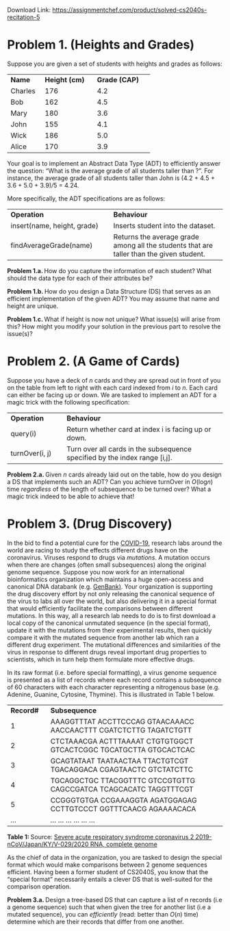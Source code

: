 Download Link: https://assignmentchef.com/product/solved-cs2040s-recitation-5
<br>
<h1>Problem 1.          (Heights and Grades)</h1>

Suppose you are given a set of students with heights and grades as follows:

<table width="286">

 <tbody>

  <tr>

   <td width="64"><strong>Name</strong></td>

   <td width="106"><strong>Height (cm)</strong></td>

   <td width="116"><strong>Grade (CAP)</strong></td>

  </tr>

  <tr>

   <td width="64">Charles</td>

   <td width="106">176</td>

   <td width="116">4.2</td>

  </tr>

  <tr>

   <td width="64">Bob</td>

   <td width="106">162</td>

   <td width="116">4.5</td>

  </tr>

  <tr>

   <td width="64">Mary</td>

   <td width="106">180</td>

   <td width="116">3.6</td>

  </tr>

  <tr>

   <td width="64">John</td>

   <td width="106">155</td>

   <td width="116">4.1</td>

  </tr>

  <tr>

   <td width="64">Wick</td>

   <td width="106">186</td>

   <td width="116">5.0</td>

  </tr>

  <tr>

   <td width="64">Alice</td>

   <td width="106">170</td>

   <td width="116">3.9</td>

  </tr>

 </tbody>

</table>

Your goal is to implement an Abstract Data Type (ADT) to efficiently answer the question: “What is the average grade of all students taller than ?”. For instance, the average grade of all students taller than John is (4<em>.</em>2 + 4<em>.</em>5 + 3<em>.</em>6 + 5<em>.</em>0 + 3<em>.</em>9)<em>/</em>5 = 4<em>.</em>24.

More specifically, the ADT specifications are as follows:

<table width="623">

 <tbody>

  <tr>

   <td width="249"><strong>Operation</strong></td>

   <td width="374"><strong>Behaviour</strong></td>

  </tr>

  <tr>

   <td width="249">insert(name, height, grade)</td>

   <td width="374">Inserts student into the dataset.</td>

  </tr>

  <tr>

   <td width="249">findAverageGrade(name)</td>

   <td width="374">Returns the average grade among all the students that are taller than the given student.</td>

  </tr>

 </tbody>

</table>

<strong>Problem 1.a. </strong>How do you capture the information of each student? What should the data type for each of their attributes be?

<strong>Problem 1.b.    </strong>How do you design a Data Structure (DS) that serves as an efficient implementation of the given ADT? You may assume that name and height are unique.

<strong>Problem 1.c. </strong>What if height is now not unique? What issue(s) will arise from this? How might you modify your solution in the previous part to resolve the issue(s)?

<h1>Problem 2.           (A Game of Cards)</h1>

Suppose you have a deck of <em>n </em>cards and they are spread out in front of you on the table from left to right with each card indexed from <em>i </em>to <em>n</em>. Each card can either be facing up or down. We are tasked to implement an ADT for a magic trick with the following specification:

<table width="623">

 <tbody>

  <tr>

   <td width="133"><strong>Operation</strong></td>

   <td width="491"><strong>Behaviour</strong></td>

  </tr>

  <tr>

   <td width="133">query(i)</td>

   <td width="491">Return whether card at index i is facing up or down.</td>

  </tr>

  <tr>

   <td width="133">turnOver(i, j)</td>

   <td width="491">Turn over all cards in the subsequence specified by the index range [i<em>,</em>j].</td>

  </tr>

 </tbody>

</table>

<strong>Problem 2.a. </strong>Given <em>n </em>cards already laid out on the table, how do you design a DS that implements such an ADT? Can you achieve turnOver in <em>O</em>(log<em>n</em>) time <em>regardless </em>of the length of subsequence to be turned over? What a magic trick indeed to be able to achieve that!

<h1>Problem 3.          (Drug Discovery)</h1>

In the bid to find a potential cure for the <a href="https://en.wikipedia.org/wiki/2019_novel_coronavirus">COVID-19</a><a href="https://en.wikipedia.org/wiki/2019_novel_coronavirus">,</a> research labs around the world are racing to study the effects different drugs have on the coronavirus. Viruses respond to drugs via <em>mutations</em>. A mutation occurs when there are changes (often small subsequences) along the original genome sequence. Suppose you now work for an international bioinformatics organization which maintains a huge open-access and canonical DNA databank (e.g. <a href="https://www.ncbi.nlm.nih.gov/genbank/">GenBank</a><a href="https://www.ncbi.nlm.nih.gov/genbank/">)</a>. Your organization is supporting the drug discovery effort by not only releasing the canonical sequence of the virus to labs all over the world, but also delivering it in a special format that would efficiently facilitate the comparisons between different mutations. In this way, all a research lab needs to do is to first download a local copy of the canonical unmutated sequence (in the special format), update it with the mutations from their experimental results, then quickly compare it with the mutated sequence from another lab which ran a different drug experiment. The mutational differences and similarities of the virus in response to different drugs reveal important drug properties to scientists, which in turn help them formulate more effective drugs.

In its raw format (i.e. before special formatting), a virus genome sequence is presented as a list of records where each record contains a subsequence of 60 characters with each character representing a nitrogenous base (e.g. Adenine, Guanine, Cytosine, Thymine). This is illustrated in Table 1 below.

<table width="595">

 <tbody>

  <tr>

   <td width="82"><strong>Record#</strong></td>

   <td width="513"><strong>Subsequence</strong></td>

  </tr>

  <tr>

   <td width="82">1</td>

   <td width="513">AAAGGTTTAT ACCTTCCCAG GTAACAAACC AACCAACTTT CGATCTCTTG TAGATCTGTT</td>

  </tr>

  <tr>

   <td width="82">2</td>

   <td width="513">CTCTAAACGA ACTTTAAAAT CTGTGTGGCT GTCACTCGGC TGCATGCTTA GTGCACTCAC</td>

  </tr>

  <tr>

   <td width="82">3</td>

   <td width="513">GCAGTATAAT TAATAACTAA TTACTGTCGT TGACAGGACA CGAGTAACTC GTCTATCTTC</td>

  </tr>

  <tr>

   <td width="82">4</td>

   <td width="513">TGCAGGCTGC TTACGGTTTC GTCCGTGTTG CAGCCGATCA TCAGCACATC TAGGTTTCGT</td>

  </tr>

  <tr>

   <td width="82">5</td>

   <td width="513">CCGGGTGTGA CCGAAAGGTA AGATGGAGAG CCTTGTCCCT GGTTTCAACG AGAAAACACA</td>

  </tr>

  <tr>

   <td width="82"><em>…</em></td>

   <td width="513"><em>… … … … … …</em></td>

  </tr>

 </tbody>

</table>

<strong>Table 1: </strong>Source: <a href="https://www.ncbi.nlm.nih.gov/nuccore/LC522972">Severe acute respiratory syndrome coronavirus 2 2019-nCoV/Japan/KY/V-029/2020 </a><a href="https://www.ncbi.nlm.nih.gov/nuccore/LC522972">RNA, complete genome</a>

As the chief of data in the organization, you are tasked to design the special format which would make comparisons between 2 genome sequences efficient. Having been a former student of CS2040S, you know that the “special format” necessarily entails a clever DS that is well-suited for the comparison operation.

<strong>Problem 3.a. </strong>Design a tree-based DS that can capture a list of <em>n </em>records (i.e a genome sequence) such that when given the tree for another list (i.e a mutated sequence), you can <em>efficiently </em>(read: better than <em>O</em>(<em>n</em>) time) determine which are their records that differ from one another.